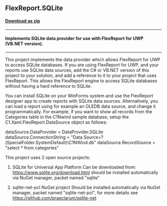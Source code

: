 ## FlexReport.SQLite
#### [Download as zip](https://grapecity.github.io/DownGit/#/home?url=https://github.com/GrapeCity/ComponentOne-UWP-Samples/tree/master/C1.UWP.FlexReport/VB/FlexReport.SQLite)
____
#### Implements SQLite data provider for use with FlexReport for UWP (VB.NET version).
____
This project implements the data provider which allows FlexReport for UWP to 
access SQLite databases. If you are using FlexReport for UWP, and your reports 
use SQLite data sources, add the C# or VB.NET version of this project to your 
solution, and add a reference to it to your project that uses FlexReport. This 
allows the FlexReport engine to access SQLite databases without having a hard
reference to SQLite.

You can install SQLite on your WinForms system and use the FlexReport designer 
app to create reports with SQLite data sources. Alternatively, you can load a 
report using for example an OLEDB data source, and change it programmatically. 
For example, if you want to show all records from the Categories table in the 
C1Nwind sample database, setup the C1.Xaml.FlexReport.DataSource object as 
follows:

  dataSource.DataProvider = DataProvider.SQLite
  dataSource.ConnectionString = "Data Source=?(SpecialFolder.SystemDefault)\C1NWind.db"
  dataSource.RecordSource = "select * from categories"

This project uses 2 open source projects:

1) SQLite for Universal App Platform
   Can be downloaded from: https://www.sqlite.org/download.html
   should be installed automatically via NuGet manager, packet named "sqlite"

2) sqlite-net-pcl NuGet project
   Should be installed automatically via NuGet manager, packet named "sqlite-net-pcl",
   for more details see https://github.com/praeclarum/sqlite-net

